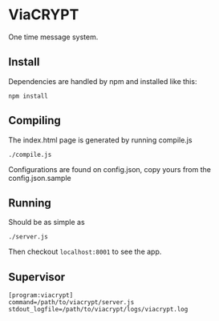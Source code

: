 ViaCRYPT
========

One time message system.

Install
-------

Dependencies are handled by npm and installed like this:

    npm install

Compiling
---------

The index.html page is generated by running compile.js

    ./compile.js

Configurations are found on config.json, copy yours from
the config.json.sample

Running
-------

Should be as simple as

    ./server.js

Then checkout `localhost:8001` to see the app.

Supervisor
----------

    [program:viacrypt]
    command=/path/to/viacrypt/server.js
    stdout_logfile=/path/to/viacrypt/logs/viacrypt.log
